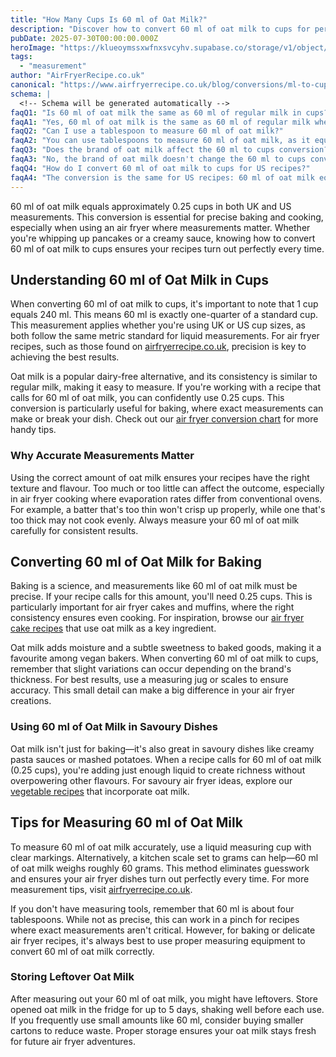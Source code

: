 ```yaml
---
title: "How Many Cups Is 60 ml of Oat Milk?"
description: "Discover how to convert 60 ml of oat milk to cups for perfect baking and cooking every time. Includes UK and US measurements."
pubDate: 2025-07-30T00:00:00.000Z
heroImage: "https://klueoymssxwfnxsvcyhv.supabase.co/storage/v1/object/public/Shmucket/how-many-cups-is-60-ml-of-oat-milk.webp"
tags:
  - "measurement"
author: "AirFryerRecipe.co.uk"
canonical: "https://www.airfryerrecipe.co.uk/blog/conversions/ml-to-cups/how-many-cups-is-60-ml-of-oat-milk"
schema: |
  <!-- Schema will be generated automatically -->
faqQ1: "Is 60 ml of oat milk the same as 60 ml of regular milk in cups?"
faqA1: "Yes, 60 ml of oat milk is the same as 60 ml of regular milk when measuring in cups. Both equal approximately 0.25 cups. The difference lies in taste and texture, but the volume measurement remains identical for cooking and baking purposes."
faqQ2: "Can I use a tablespoon to measure 60 ml of oat milk?"
faqA2: "You can use tablespoons to measure 60 ml of oat milk, as it equals about 4 tablespoons. However, this method is less precise than using a measuring cup or kitchen scale. For air fryer recipes where accuracy matters, proper measuring tools are recommended."
faqQ3: "Does the brand of oat milk affect the 60 ml to cups conversion?"
faqA3: "No, the brand of oat milk doesn't change the 60 ml to cups conversion. All oat milk brands have similar densities, so 60 ml will always equal roughly 0.25 cups. However, thicker barista-style oat milks might pour slightly differently, so always measure carefully."
faqQ4: "How do I convert 60 ml of oat milk to cups for US recipes?"
faqA4: "The conversion is the same for US recipes: 60 ml of oat milk equals 0.25 cups. US and UK cup measurements for liquids are identical, so you don't need to adjust when following American recipes in your air fryer. Just measure carefully for best results."
---
```

<p>60 ml of oat milk equals approximately 0.25 cups in both UK and US measurements. This conversion is essential for precise baking and cooking, especially when using an air fryer where measurements matter. Whether you're whipping up pancakes or a creamy sauce, knowing how to convert 60 ml of oat milk to cups ensures your recipes turn out perfectly every time.</p>

<h2>Understanding 60 ml of Oat Milk in Cups</h2>
<p>When converting 60 ml of oat milk to cups, it's important to note that 1 cup equals 240 ml. This means 60 ml is exactly one-quarter of a standard cup. This measurement applies whether you're using UK or US cup sizes, as both follow the same metric standard for liquid measurements. For air fryer recipes, such as those found on <a href=https://www.airfryerrecipe.co.uk/recipes>airfryerrecipe.co.uk</a>, precision is key to achieving the best results.</p>
<p>Oat milk is a popular dairy-free alternative, and its consistency is similar to regular milk, making it easy to measure. If you're working with a recipe that calls for 60 ml of oat milk, you can confidently use 0.25 cups. This conversion is particularly useful for baking, where exact measurements can make or break your dish. Check out our <a href=https://www.airfryerrecipe.co.uk/air-fryer-conversion-chart>air fryer conversion chart</a> for more handy tips.</p>

<h3>Why Accurate Measurements Matter</h3>
<p>Using the correct amount of oat milk ensures your recipes have the right texture and flavour. Too much or too little can affect the outcome, especially in air fryer cooking where evaporation rates differ from conventional ovens. For example, a batter that's too thin won't crisp up properly, while one that's too thick may not cook evenly. Always measure your 60 ml of oat milk carefully for consistent results.</p>

<h2>Converting 60 ml of Oat Milk for Baking</h2>
<p>Baking is a science, and measurements like 60 ml of oat milk must be precise. If your recipe calls for this amount, you'll need 0.25 cups. This is particularly important for air fryer cakes and muffins, where the right consistency ensures even cooking. For inspiration, browse our <a href=https://www.airfryerrecipe.co.uk/recipe-category/cakes>air fryer cake recipes</a> that use oat milk as a key ingredient.</p>
<p>Oat milk adds moisture and a subtle sweetness to baked goods, making it a favourite among vegan bakers. When converting 60 ml of oat milk to cups, remember that slight variations can occur depending on the brand's thickness. For best results, use a measuring jug or scales to ensure accuracy. This small detail can make a big difference in your air fryer creations.</p>

<h3>Using 60 ml of Oat Milk in Savoury Dishes</h3>
<p>Oat milk isn't just for baking—it's also great in savoury dishes like creamy pasta sauces or mashed potatoes. When a recipe calls for 60 ml of oat milk (0.25 cups), you're adding just enough liquid to create richness without overpowering other flavours. For savoury air fryer ideas, explore our <a href=https://www.airfryerrecipe.co.uk/recipe-category/vegetables>vegetable recipes</a> that incorporate oat milk.</p>

<h2>Tips for Measuring 60 ml of Oat Milk</h2>
<p>To measure 60 ml of oat milk accurately, use a liquid measuring cup with clear markings. Alternatively, a kitchen scale set to grams can help—60 ml of oat milk weighs roughly 60 grams. This method eliminates guesswork and ensures your air fryer dishes turn out perfectly every time. For more measurement tips, visit <a href=https://www.airfryerrecipe.co.uk>airfryerrecipe.co.uk</a>.</p>
<p>If you don't have measuring tools, remember that 60 ml is about four tablespoons. While not as precise, this can work in a pinch for recipes where exact measurements aren't critical. However, for baking or delicate air fryer recipes, it's always best to use proper measuring equipment to convert 60 ml of oat milk correctly.</p>

<h3>Storing Leftover Oat Milk</h3>
<p>After measuring out your 60 ml of oat milk, you might have leftovers. Store opened oat milk in the fridge for up to 5 days, shaking well before each use. If you frequently use small amounts like 60 ml, consider buying smaller cartons to reduce waste. Proper storage ensures your oat milk stays fresh for future air fryer adventures.</p>

